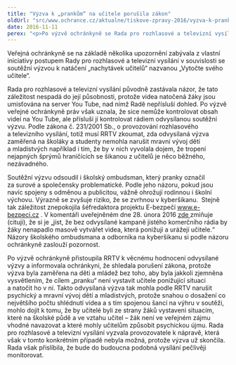 ```yaml
---
title: "Výzva k „prankům“ na učitele porušila zákon"
oldUrl: "src/www.ochrance.cz/aktualne/tiskove-zpravy-2016/vyzva-k-prankum-na-ucitele-porusila-zakon"
date: 2016-11-11
perex: "<p>Po výzvě ochránkyně se Rada pro rozhlasové a televizní vysílání zabývala rádiem odvysílanou soutěžní výzvou žákům a studentům k natáčení tzv. pranků – videí zachycujících učitele v nečekaných nepříjemných situacích, které žáci zinscenují. Podle ochránkyně musí provozovatelé rádií přistupovat k vyjádřením směřujícím k dětem a mladistvým odpovědně a obezřetně s vědomím jejich snazší ovlivnitelnosti.</p>"
---
```


<!-- imported from the old website -->

<p>Veřejná ochránkyně se na základě několika upozornění zabývala z vlastní iniciativy postupem Rady pro rozhlasové a televizní vysílání v souvislosti se soutěžní výzvou k natáčení „nachytávek učitelů“ nazvanou „Vytočte svého učitele“. </p> <p>Rada pro rozhlasové a televizní vysílání původně zastávala názor, že tato záležitost nespadá do její působnosti, protože videa natočená žáky jsou umisťována na server You Tube, nad nímž Radě nepřísluší dohled. Po výzvě veřejné ochránkyně práv však uznala, že sice nemůže kontrolovat obsah videí na You Tube, ale přísluší jí kontrolovat rádiem odvysílanou soutěžní výzvu. Podle zákona č. 231/2001 Sb., o provozování rozhlasového a televizního vysílání, totiž musí RRTV zkoumat, zda odvysílaná výzva zaměřená na školáky a studenty nemohla narušit mravní vývoj dětí a mladistvých například i tím, že by v nich vyvolala dojem, že tropení nejapných šprýmů hraničících se šikanou z učitelů je něco běžného, nezávadného.</p> <p>Soutěžní výzvu odsoudil i školský ombudsman, který pranky označil za surové a společensky problematické. Podle jeho názoru, pokud jsou navíc spojeny s odměnou a publicitou, vážně ohrožují rodinnou i školní výchovu. Výrazně se zvyšuje riziko, že se zvrhnou v kyberšikanu.  Stejně tak záležitost znepokojila šéfredaktora projektu E-bezpečí <a title="Otevření do nového okna" href="http://www.e-bezpeci.cz/" target="_blank">www.e-bezpeci.cz</a> <img alt="" src="https://www.ochrance.cz/typo3/ext/od_linkdesc/icons/external.gif" class="od_linkdesc_icon_external" />. V komentáři uveřejněném dne 28. února 2016 <a href="https://www.e-bezpeci.cz/index.php/temata/kyberikana/1124-komentar-vytotte-sveho-ucitele-natocte-jeho-reakci-a-vyhrajete-fajn-lyzak-za-750-000-a-rikejme-tomu-treba-prank" target="_blank">zde </a>zmiňuje (cituji), že si je „jist, že bez odvysílané kampaně jistého komerčního rádia by žáky nenapadlo masově vytvářet videa, která ponižují a urážejí učitele.“ Názory školského ombudsmana a odborníka na kyberšikanu si podle názoru ochránkyně zaslouží pozornost. </p><p> Po výzvě ochránkyně přistoupila RRTV k věcnému hodnocení odvysílané výzvy a informovala ochránkyni, že shledala porušení zákona, protože výzva byla zaměřena na děti a mládež bez toho, aby byla jakkoli zjemněna vysvětlením, že cílem „pranku“ není vystavit učitele ponižující situaci a natočit ho v ní. Takto odvysílaná výzva tak mohla podle RRTV narušit psychický a mravní vývoj dětí a mladistvých, protože snahou o dosažení co největšího počtu shlédnutí videa a s tím spojenou šancí na výhru v soutěži, mohlo dojít k tomu, že by učitelé byli ze strany žáků vystaveni situacím, které na školské půdě a ve vztahu učitel – žák není ve veřejném zájmu vhodné navazovat a které mohly učitelům způsobit psychickou újmu. Rada pro rozhlasové a televizní vysílání vyzvala provozovatele k nápravě, která však v tomto konkrétním případě nebyla možná, protože výzva už skončila. Rada však přislíbila, že bude do budoucna podobná vysílání pečlivěji monitorovat.</p>
